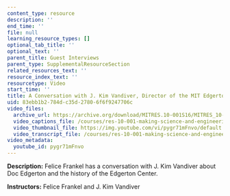 ```yaml
---
content_type: resource
description: ''
end_time: ''
file: null
learning_resource_types: []
optional_tab_title: ''
optional_text: ''
parent_title: Guest Interviews
parent_type: SupplementalResourceSection
related_resources_text: ''
resource_index_text: ''
resourcetype: Video
start_time: ''
title: A Conversation with J. Kim Vandiver, Director of the MIT Edgerton Center
uid: 83ebb1b2-784d-c35d-2780-6f6f9247706c
video_files:
  archive_url: https://archive.org/download/MITRES.10-001S16/MITRES_10-001S16_Track44_300k.mp4
  video_captions_file: /courses/res-10-001-making-science-and-engineering-pictures-a-practical-guide-to-presenting-your-work-spring-2016/867012f9c76b57629c0433509cd9008e_pygr71mFnvo.vtt
  video_thumbnail_file: https://img.youtube.com/vi/pygr71mFnvo/default.jpg
  video_transcript_file: /courses/res-10-001-making-science-and-engineering-pictures-a-practical-guide-to-presenting-your-work-spring-2016/eb7ce9ceb8d23b4ffdae7d040dfdd0d6_pygr71mFnvo.pdf
video_metadata:
  youtube_id: pygr71mFnvo
---
```


**Description:** Felice Frankel has a conversation with J. Kim Vandiver about Doc Edgerton and the history of the Edgerton Center.

**Instructors:** Felice Frankel and J. Kim Vandiver